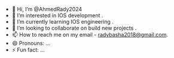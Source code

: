 - 👋 Hi, I’m @AhmedRady2024
- 👀 I’m interested in IOS development .
- 🌱 I’m currently learning IOS engineering .
- 💞️ I’m looking to collaborate on build new projects .
- 📫 How to reach me on my email - radybasha2018@gmail.com.
- 😄 Pronouns: ...
- ⚡ Fun fact: ...

<!---
AhmedRady2024/AhmedRady2024 is a ✨ special ✨ repository because its `README.md` (this file) appears on your GitHub profile.
You can click the Preview link to take a look at your changes.
--->
